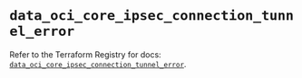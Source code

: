 # `data_oci_core_ipsec_connection_tunnel_error`

Refer to the Terraform Registry for docs: [`data_oci_core_ipsec_connection_tunnel_error`](https://registry.terraform.io/providers/oracle/oci/6.18.0/docs/data-sources/core_ipsec_connection_tunnel_error).
